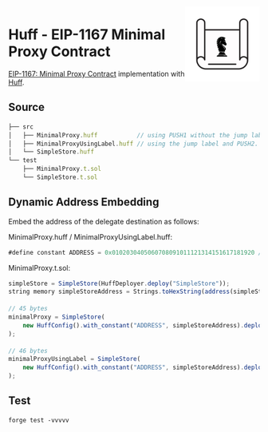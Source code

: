 <img align="right" width="150" height="150" top="100" src="./assets/blueprint.png">

# Huff - EIP-1167 Minimal Proxy Contract

[EIP-1167: Minimal Proxy Contract](https://eips.ethereum.org/EIPS/eip-1167) implementation with [Huff](https://huff.sh/).

## Source

```js
├── src
│   ├── MinimalProxy.huff           // using PUSH1 without the jump label
│   ├── MinimalProxyUsingLabel.huff // using the jump label and PUSH2.
│   └── SimpleStore.huff
└── test
    ├── MinimalProxy.t.sol
    └── SimpleStore.t.sol
```

## Dynamic Address Embedding
Embed the address of the delegate destination as follows:

MinimalProxy.huff / MinimalProxyUsingLabel.huff:
```js
#define constant ADDRESS = 0x0102030405060708091011121314151617181920 // dummy address
```

MinimalProxy.t.sol:
```js
simpleStore = SimpleStore(HuffDeployer.deploy("SimpleStore"));
string memory simpleStoreAddress = Strings.toHexString(address(simpleStore));

// 45 bytes
minimalProxy = SimpleStore(
    new HuffConfig().with_constant("ADDRESS", simpleStoreAddress).deploy("MinimalProxy")
);

// 46 bytes
minimalProxyUsingLabel = SimpleStore(
    new HuffConfig().with_constant("ADDRESS", simpleStoreAddress).deploy("MinimalProxyUsingLabel")
);
```

## Test
```
forge test -vvvvv
```
